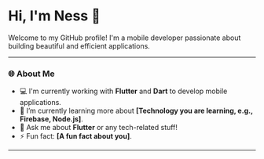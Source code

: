 # Hi, I'm Ness 👋

Welcome to my GitHub profile! I'm a mobile developer passionate about building beautiful and efficient applications.

---

### 🌐 About Me

* 💻 I'm currently working with **Flutter** and **Dart** to develop mobile applications.
* 🌱 I’m currently learning more about **[Technology you are learning, e.g., Firebase, Node.js]**.
* 💬 Ask me about **Flutter** or any tech-related stuff!
* ⚡ Fun fact: **[A fun fact about you]**.

---
